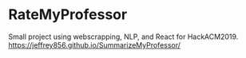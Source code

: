 # RateMyProfessor
Small project using webscrapping, NLP, and React for HackACM2019.
https://jeffrey856.github.io/SummarizeMyProfessor/
